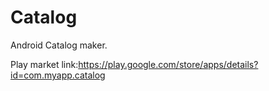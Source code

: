 # Catalog

Android Catalog maker.

Play market link:https://play.google.com/store/apps/details?id=com.myapp.catalog
